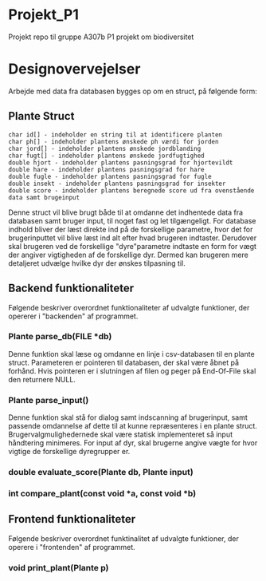 # Projekt_P1 #
Projekt repo til gruppe A307b P1 projekt om biodiversitet

# Designovervejelser #
Arbejde med data fra databasen bygges op om en struct, på følgende form:
## Plante Struct ##
```
char id[] - indeholder en string til at identificere planten
char ph[] - indeholder plantens ønskede ph værdi for jorden
char jord[] - indeholder plantens ønskede jordblanding
char fugt[] - indeholder plantens ønskede jordfugtighed
double hjort - indeholder plantens pasningsgrad for hjortevildt
double hare - indeholder plantens pasningsgrad for hare
double fugle - indeholder plantens pasningsgrad for fugle
double insekt - indeholder plantens pasningsgrad for insekter
double score - indeholder plantens beregnede score ud fra ovenstående data samt brugeinput
```
Denne struct vil blive brugt både til at omdanne det indhentede data fra databasen samt bruger input, til noget fast og let tilgængeligt. For database indhold bliver der læst direkte ind på de forskellige parametre, hvor det for brugerinputtet vil blive læst ind alt efter hvad brugeren indtaster. Derudover skal brugeren ved de forskellige "dyre"parametre indtaste en form for vægt der angiver vigtigheden af de forskellige dyr. Dermed kan brugeren mere detaljeret udvælge hvilke dyr der ønskes tilpasning til.

## Backend funktionaliteter ##
Følgende beskriver overordnet funktionaliteter af udvalgte funktioner, der opererer i "backenden" af programmet.
### Plante parse_db(FILE *db) ###
Denne funktion skal læse og omdanne en linje i csv-databasen til en plante struct. Parameteren er pointeren til databasen, der skal være åbnet på forhånd. Hvis pointeren er i slutningen af filen og peger på End-Of-File skal den returnere NULL.
### Plante parse_input() ###
Denne funktion skal stå for dialog samt indscanning af brugerinput, samt passende omdannelse af dette til at kunne repræsenteres i en plante struct. Brugervalgmulighedernede skal være statisk implementeret så input håndtering minimeres. For input af dyr, skal brugerne angive vægte for hvor vigtige de forskellige dyregrupper er.
### double evaluate_score(Plante db, Plante input) ###

### int compare_plant(const void *a, const void *b) ###

## Frontend funktionaliteter ##
Følgende beskriver overordnet funktinalitet af udvalgte funktioner, der operere i "frontenden" af programmet.
### void print_plant(Plante p) ###